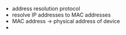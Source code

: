 - address resolution protocol
- resolve IP addresses to MAC addresses
- MAC address -> physical address of device
- 

